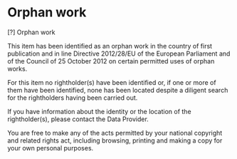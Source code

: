 # Orphan work

[?] Orphan work

This item has been identified as an orphan work in the country of first publication and in line Directive 2012/28/EU of the European Parliament and of the Council of 25 October 2012 on certain permitted uses of orphan works.

For this item no rightholder(s) have been identified or, if one or more of them have been identified, none has been located despite a diligent search for the rightholders having been carried out.

If you have information about the identity or the location of the rightholder(s), please contact the Data Provider.

You are free to make any of the acts permitted by your national copyright and related rights act, including browsing, printing and making a copy for your own personal purposes.